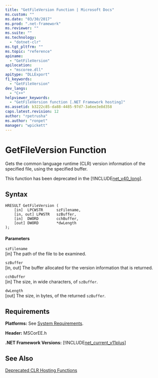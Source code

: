 ```yaml
---
title: "GetFileVersion Function | Microsoft Docs"
ms.custom: ""
ms.date: "03/30/2017"
ms.prod: ".net-framework"
ms.reviewer: ""
ms.suite: ""
ms.technology: 
  - "dotnet-clr"
ms.tgt_pltfrm: ""
ms.topic: "reference"
apiname: 
  - "GetFileVersion"
apilocation: 
  - "mscoree.dll"
apitype: "DLLExport"
f1_keywords: 
  - "GetFileVersion"
dev_langs: 
  - "C++"
helpviewer_keywords: 
  - "GetFileVersion function [.NET Framework hosting]"
ms.assetid: b3222c85-da88-4485-97d7-3a6ee3e8d358
caps.latest.revision: 12
author: "rpetrusha"
ms.author: "ronpet"
manager: "wpickett"
---
```

# GetFileVersion Function
Gets the common language runtime (CLR) version information of the specified file, using the specified buffer.  
  
 This function has been deprecated in the [!INCLUDE[net_v40_long](../../../../includes/net-v40-long-md.md)].  
  
## Syntax  
  
```  
HRESULT GetFileVersion (  
    [in]  LPCWSTR      szFilename,   
    [in, out] LPWSTR   szBuffer,   
    [in]  DWORD        cchBuffer,   
    [out] DWORD        *dwLength  
);  
```  
  
#### Parameters  
 `szFilename`  
 [in] The path of the file to be examined.  
  
 `szBuffer`  
 [in, out] The buffer allocated for the version information that is returned.  
  
 `cchBuffer`  
 [in] The size, in wide characters, of `szBuffer`.  
  
 `dwLength`  
 [out] The size, in bytes, of the returned `szBuffer`.  
  
## Requirements  
 **Platforms:** See [System Requirements](../../../../docs/framework/get-started/system-requirements.md).  
  
 **Header:** MSCorEE.h  
  
 **.NET Framework Versions:** [!INCLUDE[net_current_v11plus](../../../../includes/net-current-v11plus-md.md)]  
  
## See Also  
 [Deprecated CLR Hosting Functions](../../../../docs/framework/unmanaged-api/hosting/deprecated-clr-hosting-functions.md)